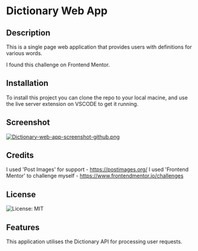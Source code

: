 # Dictionary Web App

## Description

This is a single page web application that provides users with definitions for various words. 

I found this challenge on Frontend Mentor. 

## Installation

To install this project you can clone the repo to your local macine, and use the live server extension on VSCODE to get it running.


## Screenshot

[![Dictionary-web-app-screenshot-github.png](https://i.postimg.cc/br0NwxQ1/Dictionary-web-app-screenshot-github.png)](https://postimg.cc/XBJ02y1v)

## Credits

I used 'Post Images' for support - https://postimages.org/
I used 'Frontend Mentor' to challenge myself - https://www.frontendmentor.io/challenges 

## License

![License: MIT](https://img.shields.io/badge/License-MIT-yellow.svg)

## Features

This application utilises the Dictionary API for processing user requests.
